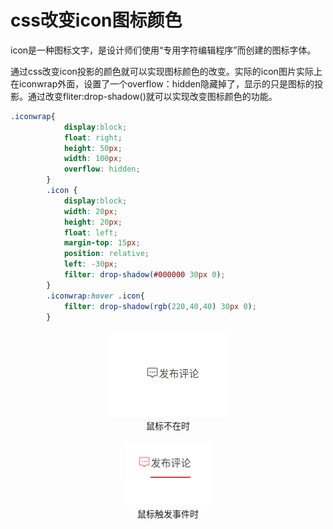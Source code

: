 # css改变icon图标颜色
icon是一种图标文字，是设计师们使用“专用字符编辑程序”而创建的图标字体。

通过css改变icon投影的颜色就可以实现图标颜色的改变。实际的icon图片实际上在iconwrap外面，设置了一个overflow：hidden隐藏掉了，显示的只是图标的投影。通过改变fliter:drop-shadow()就可以实现改变图标颜色的功能。

```CSS
.iconwrap{
            display:block;
            float: right;
            height: 50px;
            width: 100px;
            overflow: hidden;
        }
        .icon {
            display:block;  
            width: 20px;
            height: 20px;
            float: left;
            margin-top: 15px;
            position: relative;
            left: -30px;
            filter: drop-shadow(#000000 30px 0);
        }
        .iconwrap:hover .icon{
            filter: drop-shadow(rgb(220,40,40) 30px 0);   
        }
```
<div align=center>
<img src="./深度截图_选择区域_20190603200314.png">
<center>鼠标不在时</center>
</div>
<br>
<div align=center>
<img src="./深度截图_选择区域_20190603200445.png">
<center>鼠标触发事件时</center>
</div>